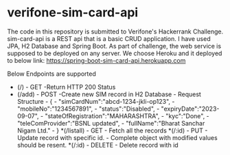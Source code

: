 # verifone-sim-card-api

The code in this repository is submitted to Verifone's Hackerrank Challenge. sim-card-api is a REST api that is a basic CRUD application. 
I have used JPA, H2 Database and Spring Boot.
As part of challenge, the web service is supposed to be deployed on any server. We choose Heroku and it deployed to below link:
https://spring-boot-sim-card-api.herokuapp.com

Below Endpoints are supported
* (/) - GET -Return HTTP 200 Status
* (/add) - POST -Create new SIM record in H2 Database
         - Request Structure
         -  {
         -     "simCardNum":"abcd-1234-jkli-op123",
         -     "mobileNo":"1234567891",
         -     "status":"Disabled",
         -     "expiryDate":"2023-09-07",
         -     "stateOfRegistration":"MAHARASHTRA",
         -     "kyc":"Done",
         -     "teleComProvider":"BSNL updated",
         -     "fullName":"Bharat Sanchar Nigam Ltd."
         -  }
*(/listall) - GET - Fetch all the records 
*(/:id) - PUT - Update record with specific id.
              - Complete object with modified values should be resent.
*(/:id) - DELETE - Delete record with id





